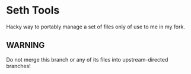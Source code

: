 # Seth Tools

Hacky way to portably manage a set of files only of use to me in my fork.

## WARNING
Do not merge this branch or any of its files into upstream-directed branches!

